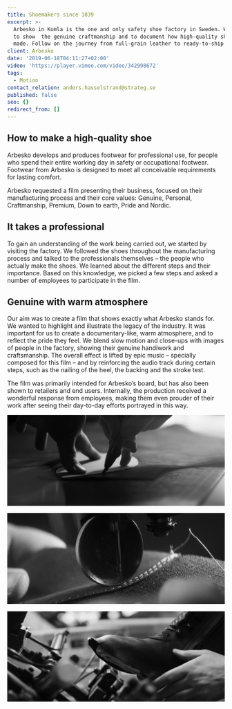 ```yaml
---
title: Shoemakers since 1839
excerpt: >-
  Arbesko in Kumla is the one and only safety shoe factory in Sweden. We wanted
  to show  the genuine craftmanship and to document how high-quality shoes are
  made. Follow on the journey from full-grain leather to ready-to-ship shoes.
client: Arbesko
date: '2019-06-18T04:11:27+02:00'
video: 'https://player.vimeo.com/video/342998672'
tags:
  - Motion
contact_relation: anders.hasselstrand@strateg.se
published: false
seo: {}
redirect_from: []
---
```

## How to make a high-quality shoe

Arbesko develops and produces footwear for professional use, for people who spend their entire working day in safety or occupational footwear. Footwear from Arbesko is designed to meet all conceivable requirements for lasting comfort. 

Arbesko requested a film presenting their business, focused on their manufacturing process and their core values: Genuine, Personal, Craftmanship, Premium, Down to earth, Pride and Nordic. 

## It takes a professional

To gain an understanding of the work being carried out, we started by visiting the factory. We followed the shoes throughout the manufacturing process and talked to the professionals themselves – the people who actually make the shoes. We learned about the different steps and their importance. Based on this knowledge, we picked a few steps and asked a number of employees to participate in the film. 

## Genuine with warm atmosphere

Our aim was to create a film that shows exactly what Arbesko stands for. We wanted to highlight and illustrate the legacy of the industry. It was important for us to create a documentary-like, warm atmosphere, and to reflect the pride they feel. We blend slow motion and close-ups with images of people in the factory, showing their genuine handiwork and craftsmanship. The overall effect is lifted by epic music – specially composed for this film – and by reinforcing the audio track during certain steps, such as the nailing of the heel, the backing and the stroke test.

The film was primarily intended for Arbesko’s board, but has also been shown to retailers and end users. Internally, the production received a wonderful response from employees, making them even prouder of their work after seeing their day-to-day efforts portrayed in this way.

<Column md="6">

![](/content/media/uploads/case-arbesko-stillbild-6.jpg)

</Column>
<Column md="6">

![](/content/media/uploads/case-arbesko-stillbild-7.jpg)

</Column>

![](/content/media/uploads/case-arbesko-stillbild-8.jpg)
